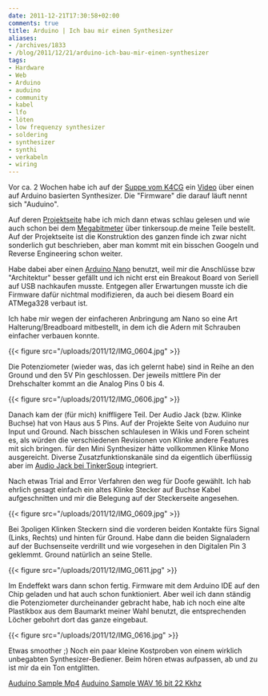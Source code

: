 ```yaml
---
date: 2011-12-21T17:30:58+02:00
comments: true
title: Arduino | Ich bau mir einen Synthesizer
aliases:
- /archives/1833
- /blog/2011/12/21/arduino-ich-bau-mir-einen-synthesizer
tags:
- Hardware
- Web
- Arduino
- auduino
- community
- kabel
- lfo
- löten
- low frequenzy synthesizer
- soldering
- synthesizer
- synthi
- verkabeln
- wiring
---
```


Vor ca. 2 Wochen habe ich auf der [Suppe vom K4CG](http://k4cg.soup.io) ein
[Video](http://vimeo.com/2266458) über einen auf Arduino basierten
Synthesizer. Die "Firmware" die darauf läuft nennt sich "Auduino".

Auf deren [Projektseite](http://code.google.com/p/tinkerit/wiki/Auduino)
habe ich mich dann etwas schlau gelesen und wie auch schon bei dem
[Megabitmeter](/archives/1751) über tinkersoup.de meine Teile bestellt. Auf
der Projektseite ist die Konstruktion des ganzen finde ich zwar nicht
sonderlich gut beschrieben, aber man kommt mit ein bisschen Googeln und
Reverse Engineering schon weiter.

Habe dabei aber einen [Arduino Nano](http://arduino.cc/en/Main/ArduinoBoardNano) benutzt, weil mir die
Anschlüsse bzw "Architektur" besser gefällt und ich nicht erst ein Breakout
Board von Seriell auf USB nachkaufen musste. Entgegen aller Erwartungen
musste ich die Firmware dafür nichtmal modifizieren, da auch bei diesem
Board ein ATMega328 verbaut ist.

Ich habe mir wegen der einfacheren Anbringung am Nano so eine Art
Halterung/Breadboard mitbestellt, in dem ich die Adern mit Schrauben
einfacher verbauen konnte.

{{< figure src="/uploads/2011/12/IMG_0604.jpg" >}}

Die Potenziometer (wieder was, das ich gelernt habe) sind in Reihe an den
Ground und den 5V Pin geschlossen. Der jeweils mittlere Pin der
Drehschalter kommt an die Analog Pins 0 bis 4.

{{< figure src="/uploads/2011/12/IMG_0606.jpg" >}}

Danach kam der (für mich) kniffligere Teil. Der Audio Jack (bzw. Klinke
Buchse) hat von Haus aus 5 Pins. Auf der Projekte Seite von Auduino nur
Input und Ground. Nach bisschen schlaulesen in Wikis und Foren scheint es,
als würden die verschiedenen Revisionen von Klinke andere Features mit sich
bringen. für den Mini Synthesizer hätte vollkommen Klinke Mono ausgereicht.
Diverse Zusatzfunktionskanäle sind da eigentlich überflüssig aber im
[Audio Jack bei TinkerSoup](http://www.tinkersoup.de/product_info.php?products_id=74&osCsid=3c2172e4114e78d30b2788b3cd0d6077)
integriert.

Nach etwas Trial and Error Verfahren den weg für Doofe gewählt. Ich hab
ehrlich gesagt einfach ein altes Klinke Stecker auf Buchse Kabel
aufgeschnitten und mir die Belegung auf der Steckerseite angesehen.

{{< figure src="/uploads/2011/12/IMG_0609.jpg" >}}

Bei 3poligen Klinken Steckern sind die vorderen beiden Kontakte fürs Signal
(Links, Rechts) und hinten für Ground. Habe dann die beiden Signaladern auf
der Buchsenseite verdrillt und wie vorgesehen in den Digitalen Pin 3
geklemmt. Ground natürlich an seine Stelle.

{{< figure src="/uploads/2011/12/IMG_0611.jpg" >}}

Im Endeffekt wars dann schon fertig. Firmware mit dem Arduino IDE auf den
Chip geladen und hat auch schon funktioniert.  Aber weil ich dann ständig
die Potenziometer durcheinander gebracht habe, hab ich noch eine alte
Plastikbox aus dem Baumarkt meiner Wahl benutzt, die entsprechenden Löcher
gebohrt dort das ganze eingebaut.

{{< figure src="/uploads/2011/12/IMG_0616.jpg" >}}

Etwas smoother ;) Noch ein paar kleine Kostproben von einem wirklich
unbegabten Synthesizer-Bediener. Beim hören etwas aufpassen, ab und zu ist
mir da ein Ton entglitten.

[Auduino Sample Mp4](/uploads/2011/12/record.mp4)
[Auduino Sample WAV 16 bit 22 Kkhz](/uploads/2011/12/record16bit-22kkhz.wav)
